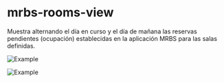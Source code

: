 # mrbs-rooms-view

Muestra alternando el día en curso y el día de mañana las reservas pendientes (ocupación) establecidas en la aplicación MRBS para las salas definidas.

![Example](https://github.com/n7rc/mrbs-rooms-view/blob/master/example/today.png)

![Example](https://github.com/n7rc/mrbs-rooms-view/blob/master/example/tomorrow.png)
